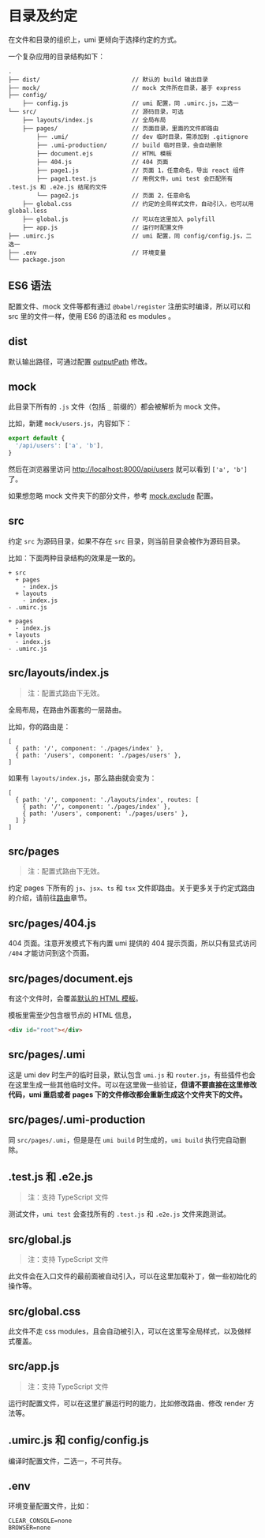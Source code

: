 # 目录及约定

在文件和目录的组织上，umi 更倾向于选择约定的方式。

一个复杂应用的目录结构如下：

```
.
├── dist/                          // 默认的 build 输出目录
├── mock/                          // mock 文件所在目录，基于 express
├── config/
    ├── config.js                  // umi 配置，同 .umirc.js，二选一
└── src/                           // 源码目录，可选
    ├── layouts/index.js           // 全局布局
    ├── pages/                     // 页面目录，里面的文件即路由
        ├── .umi/                  // dev 临时目录，需添加到 .gitignore
        ├── .umi-production/       // build 临时目录，会自动删除
        ├── document.ejs           // HTML 模板
        ├── 404.js                 // 404 页面
        ├── page1.js               // 页面 1，任意命名，导出 react 组件
        ├── page1.test.js          // 用例文件，umi test 会匹配所有 .test.js 和 .e2e.js 结尾的文件
        └── page2.js               // 页面 2，任意命名
    ├── global.css                 // 约定的全局样式文件，自动引入，也可以用 global.less
    ├── global.js                  // 可以在这里加入 polyfill
    ├── app.js                     // 运行时配置文件
├── .umirc.js                      // umi 配置，同 config/config.js，二选一
├── .env                           // 环境变量
└── package.json
```

## ES6 语法

配置文件、mock 文件等都有通过 `@babel/register` 注册实时编译，所以可以和 src 里的文件一样，使用 ES6 的语法和 es modules 。

## dist

默认输出路径，可通过配置 [outputPath](/zh/config/#outputpath) 修改。

## mock

此目录下所有的 `.js` 文件（包括 `_` 前缀的）都会被解析为 mock 文件。

比如，新建 `mock/users.js`，内容如下：

```js
export default {
  '/api/users': ['a', 'b'],
}
```

然后在浏览器里访问 [http://localhost:8000/api/users](http://localhost:8000/api/users) 就可以看到 `['a', 'b']` 了。

如果想忽略 mock 文件夹下的部分文件，参考 [mock.exclude](/zh/config/#mock-exclude) 配置。

## src

约定 `src` 为源码目录，如果不存在 `src` 目录，则当前目录会被作为源码目录。

比如：下面两种目录结构的效果是一致的。

```
+ src
  + pages
    - index.js
  + layouts
    - index.js
- .umirc.js
```

```
+ pages
  - index.js
+ layouts
  - index.js
- .umirc.js
```

## src/layouts/index.js

> 注：配置式路由下无效。

全局布局，在路由外面套的一层路由。

比如，你的路由是：

```
[
  { path: '/', component: './pages/index' },
  { path: '/users', component: './pages/users' },
]
```

如果有 `layouts/index.js`，那么路由就会变为：

```
[
  { path: '/', component: './layouts/index', routes: [
    { path: '/', component: './pages/index' },
    { path: '/users', component: './pages/users' },
  ] }
]
```

## src/pages

> 注：配置式路由下无效。

约定 pages 下所有的 `js`、`jsx`、`ts` 和 `tsx` 文件即路由。关于更多关于约定式路由的介绍，请前往[路由](/zh/guide/router.html)章节。

## src/pages/404.js

404 页面。注意开发模式下有内置 umi 提供的 404 提示页面，所以只有显式访问 `/404` 才能访问到这个页面。

## src/pages/document.ejs

有这个文件时，会覆盖[默认的 HTML 模板](https://github.com/umijs/umi/blob/master/packages/umi-build-dev/template/document.ejs)。

模板里需至少包含根节点的 HTML 信息，

```html
<div id="root"></div>
```

## src/pages/.umi

这是 umi dev 时生产的临时目录，默认包含 `umi.js` 和 `router.js`，有些插件也会在这里生成一些其他临时文件。可以在这里做一些验证，**但请不要直接在这里修改代码，umi 重启或者 pages 下的文件修改都会重新生成这个文件夹下的文件。**

## src/pages/.umi-production

同 `src/pages/.umi`，但是是在 `umi build` 时生成的，`umi build` 执行完自动删除。

## .test.js 和 .e2e.js

> 注：支持 TypeScript 文件

测试文件，`umi test` 会查找所有的 `.test.js` 和 `.e2e.js` 文件来跑测试。

## src/global.js

> 注：支持 TypeScript 文件

此文件会在入口文件的最前面被自动引入，可以在这里加载补丁，做一些初始化的操作等。

## src/global.css

此文件不走 css modules，且会自动被引入，可以在这里写全局样式，以及做样式覆盖。

## src/app.js

> 注：支持 TypeScript 文件

运行时配置文件，可以在这里扩展运行时的能力，比如修改路由、修改 render 方法等。

## .umirc.js 和 config/config.js

编译时配置文件，二选一，不可共存。

## .env

环境变量配置文件，比如：

```
CLEAR_CONSOLE=none
BROWSER=none
```

